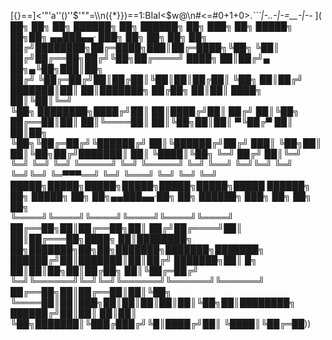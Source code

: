 [\{}==]<'"'a''()''$'""=\\\n({*}})==1:BIaI<$w@\n#<=#0+1+0>._```|-..-|-=__-|-_- ](
  ██╗ ██╗ ██╗  ██████╗  ██╗ ██████╗ ██╗     ███╗  ██╗ █████╗  ██╗██╗ ▄▄███▄▄·    ███╗   ██╗ ██╗      ██╗  ██╗            
 ██╔╝████████╗██╔═████╗███║██╔═████╗╚██╗    ╚██║ ██╔╝██╔══██╗██╔╝╚██╗██╔════╝    ████╗  ██║██╔╝▄ ██╗▄╚██╗███║██╗         
██╔╝ ╚██╔═██╔╝██║██╔██║╚██║██║██╔██║ ╚██╗    ██║██╔╝ ███████║██║  ██║███████╗    ██╔██╗ ██║██║  ████╗ ██║╚██║╚═╝         
╚██╗ ████████╗████╔╝██║ ██║████╔╝██║ ██╔╝    ██║╚██╗ ██╔══██║██║  ██║╚════██║    ██║╚██╗██║██║ ▀╚██╔▀ ██║ ██║██╗         
 ╚██╗╚██╔═██╔╝╚██████╔╝ ██║╚██████╔╝██╔╝    ███║ ╚██╗██║  ██║╚██╗██╔╝███████║    ██║ ╚████║╚██╗  ╚═╝ ██╔╝ ██║╚═╝         
  ╚═╝ ╚═╝ ╚═╝  ╚═════╝  ╚═╝ ╚═════╝ ╚═╝     ╚══╝  ╚═╝╚═╝  ╚═╝ ╚═╝╚═╝ ╚═▀▀▀══╝    ╚═╝  ╚═══╝ ╚═╝      ╚═╝  ╚═╝            
█████╗█████╗█████╗█████╗█████╗█████╗█████   ██████╗ ██╗ █████╗ ██╗  ██╗▄▄███▄▄·██╗    ██╗ ██████╗ ███╗   ██╗ ██╗ ██╗     
╚════╝╚════╝╚════╝╚════╝╚════╝╚════╝        ██╔══██╗██║██╔══██╗██║ ██╔╝██╔════╝██║    ██║██╔═══██╗████╗  ██║████████╗    
██╗███████╗██╗██╗███████╗███████╗███████╗   ██████╔╝██║███████║██║██╔╝ ███████╗██║ █╗ ██║██║██╗██║██╔██╗ ██║╚██╔═██╔╝    
╚═╝╚══════╝╚═╝╚═╝╚══════╝╚══════╝╚══════╝   ██╔══██╗██║██╔══██║██║╚██╗ ╚════██║██║███╗██║██║██║██║██║╚██╗██║████████╗    
				            ██████╔╝██║██║  ██║██║ ╚██╗███████║╚███╔███╔╝╚█║████╔╝██║ ╚████║╚██╔═██))
						    
